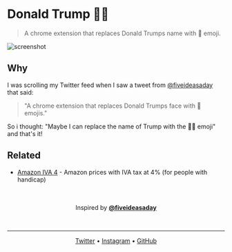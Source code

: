 # Donald Trump :poop:🎺
> A chrome extension that replaces Donald Trumps name with :poop: emoji.

![screenshot](https://user-images.githubusercontent.com/16429579/35693294-0de703ac-077e-11e8-89b2-216001abc3bf.png)

## Why
I was scrolling my Twitter feed when I saw a tweet from [@fiveideasaday][5ideas] that said:
> "A chrome extension that replaces Donald Trumps face with :poop: emojis."

So i thought: "Maybe I can replace the name of Trump with the :poop:🎺 emoji" and that's it!

## Related
- [Amazon IVA 4](iva4) - Amazon prices with IVA tax at 4% (for people with handicap)


<p align="center">
    <br/> <br/>
	Inspired by <b><a href="https://twitter.com/fiveideasaday" target="_blank">@fiveideasaday</a></b>
</p>
<br/>
<hr>
<p align="center">
	<a target="_blank" href="https://twitter.com/rawnlydev">Twitter</a> • <a target="_blank" href="https://instagram.com/fede.vitale">Instagram</a>  • <a target="_blank" href="https://github.com/rawnly">GitHub</a> 
</p>


[5ideas]: https://twitter.com/fiveideasaday
[iva4]: https://github.com/rawnly/amazon-iva-4
